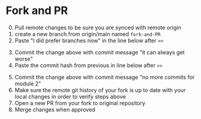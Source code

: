 # Fork and PR

0. Pull remote changes to be sure you are synced with remote origin
1. create a new branch from origin/main named `fork-and-PR`
2. Paste "I did prefer branches now" in the line below after `>>`
>>
3. Commit the change above with commit message "it can always get worse"
4. Paste the commit hash from previous in line below after `>>`
>> 
5. Commit the change above with commit message "no more commits for module 2"
6. Make sure the remote git history of your fork is up to date with your local changes in order to verify steps above
7. Open a new PR from your fork to original repository
8. Merge changes when approved
